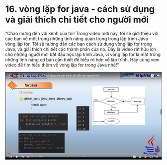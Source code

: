 # 16. vòng lặp for java - cách sử dụng và giải thích chi tiết cho người mới

"Chào mừng đến với kênh của tôi! Trong video mới này, tôi sẽ giới thiệu với các bạn về một trong những tính
năng quan trọng trong lập trình Java - vòng lặp for. Tôi sẽ hướng dẫn các bạn cách sử dụng vòng lặp for trong
Java, và giải thích chi tiết các thành phần của nó. Đây là video rất hữu ích cho những người mới bắt đầu học
lập trình Java, vì vòng lặp for là một trong những tính năng cơ bản cần thiết để hiểu rõ hơn về lập trình. Hãy
cùng xem video để tìm hiểu thêm về vòng lặp for trong Java nhé!"

![img.png](img.png)
